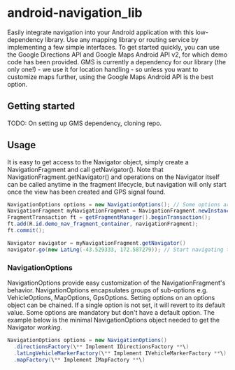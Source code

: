 android-navigation_lib
======================
Easily integrate navigation into your Android application with this low-dependency library. Use any mapping library or routing service by implementing a few simple interfaces. To get started quickly, you can use the Google Directions API and Google Maps Android API v2, for which demo code has been provided. GMS is currently a dependency for our library (the only one!) - we use it for location handling - so unless you want to customize maps further, using the Google Maps Android API is the best option.

Getting started
---------------
TODO: On setting up GMS dependency, cloning repo.


Usage
-----
It is easy to get access to the Navigator object, simply create a NavigationFragment and call getNavigator(). Note that NavigationFragment.getNavigator() and operations on the Navigator itself can be called anytime in the fragment lifecycle, but navigation will only start once the view has been created and GPS signal found.
```java
NavigationOptions options = new NavigationOptions(); // Some options are mandatory, see below.
NavigationFragment myNavigationFragment = NavigationFragment.newInstance(options);
FragmentTransaction ft = getFragmentManager().beginTransaction();
ft.add(R.id.demo_nav_fragment_container, navigationFragment);
ft.commit();

Navigator navigator = myNavigationFragment.getNavigator()
navigator.go(new LatLng(-43.529333, 172.587279)); // Start navigating to this location!
```

### NavigationOptions
NavigationOptions provide easy customization of the NavigationFragment's behavior. NavigationOptions encapsulates groups of sub-options e.g. VehicleOptions, MapOptions, GpsOptions. Setting options on an options object can be chained. If a single option is not set, it will revert to its default value. Some options are mandatory but don't have a default option. The example below is the minimal NavigationOptions object needed to get the Navigator _working_.
```java
NavigationOptions options = new NavigationOptions()
  .directionsFactory(\** Implement IDirectionsFactory **\)
  .latLngVehicleMarkerFactory(\** Implement IVehicleMarkerFactory **\)
  .mapFactory(\** Implement IMapFactory **\)
```

